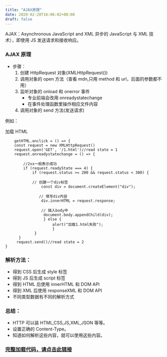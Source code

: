 ```yaml
---
title: "AJAX原理"
date: 2020-02-20T16:06:02+08:00
draft: false
---
```


AJAX：Asynchronous JavaScript and XML 异步的 JavaScript 与 XML 技术），即使用 JS 发送请求和接收响应。

### AJAX 原理

- 步骤：
  1. 创建 HttpRequest 对象(XMLHttpRequest())
  2. 调用对象的 open 方法（查看 mdn,只用 method 和 url，后面的参数都不用）
  3. 监听对象的 onload 和 onerror 事件
     - 专业前端会改用 onreadystatechange
     - 在事件处理函数里操作相应文件内容
  4. 调用对象的 send 方法(发送请求)

例如：

加载 HTML

```
    getHTML.onclick = () => {
    const request = new XMLHttpRequest()
    request.open('GET', '/1.html')//read state = 1
    request.onreadystatechange = () => {

        //2xx一般表示成功
        if (request.readyState === 4) {
            if (request.status >= 200 && request.status < 300) {

            // 创建一个div标签
                const div = document.createElement("div");

               // 填写div内容
                div.innerHTML = request.response;

                // 插入body中
                 document.body.appendChild(div);
                 } else {
                     alert("加载1.html失败");
                     }
             }
      }
     request.send()//read state = 2
}
```

### 解析方法：

- 得到 CSS 后生成 style 标签
- 得到 JS 后生成 script 标签
- 得到 HTML 后使用 innerHTML 和 DOM API
- 得到 XML 后使用 responseXML 和 DOM API
- 不同类型数据有不同的解析方式

### 总结：

- HTTP 可以装 HTML,CSS,JS,XML,JSON 等等。
- 设置正确的 Content-Type。
- 知道如何解析这些内容，就可以使用这些内容。

### [完整加载代码，请点击此链接](https://github.com/Suizhazha/AJAX-demo-1)
